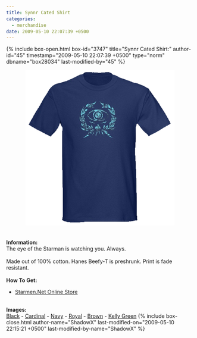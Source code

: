 ```yaml
---
title: Synnr Cated Shirt
categories:
  - merchandise
date: 2009-05-10 22:07:39 +0500
---
```

{% include box-open.html box-id="3747" title="Synnr Cated Shirt:" author-id="45" timestamp="2009-05-10 22:07:39 +0500" type="norm" dbname="box28034" last-modified-by="45" %}
	<center>
	<img src="/merchandise/images/smn_synrr_title.png" border="0" alt="Synnr Cated Shirt" />
	</center>
	<br /><br />
	<b>Information:</b>
	<br />
	The eye of the Starman is watching you. Always.
	<br /><br />
	Made out of 100% cotton. Hanes Beefy-T is preshrunk. Print is fade resistant.
	<br /><br />
	<b>How To Get:</b>
	<br />
	<ul>
	<li><a href="http://www.cafepress.com/starmen.79662730">Starmen.Net Online Store</a></li>
	</ul>
	<br />
	<b>Images:</b>
	<br />
	<a href="/merchandise/images/smn_synrr_black.jpg">Black</a> - <a href="/merchandise/images/smn_synrr_cardinal.jpg">Cardinal</a> - <a href="/merchandise/images/smn_synrr_navy.jpg">Navy</a>  - <a href="/merchandise/images/smn_synrr_royal.jpg">Royal</a> - <a href="/merchandise/images/smn_synrr_brown.jpg">Brown</a> - 
	<a href="/merchandise/images/smn_synrr_kgreen.jpg">Kelly Green</a>
{% include box-close.html author-name="ShadowX" last-modified-on="2009-05-10 22:15:21 +0500" last-modified-by-name="ShadowX" %}
